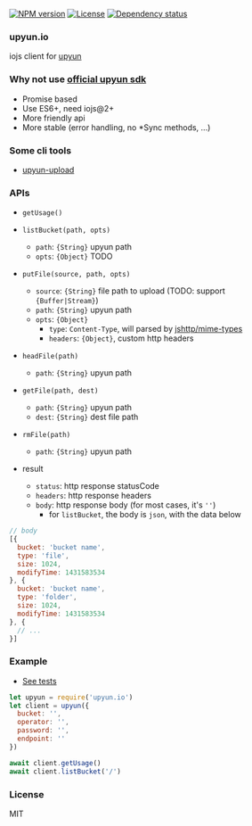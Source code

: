 [![NPM version][npm-img]][npm-url]
[![License][license-img]][license-url]
[![Dependency status][david-img]][david-url]

### upyun.io

iojs client for [upyun](https://www.upyun.com)

### Why not use [official upyun sdk](https://github.com/upyun/node-upyun)

* Promise based
* Use ES6+, need iojs@2+
* More friendly api
* More stable (error handling, no *Sync methods, ...)

### Some cli tools

* [upyun-upload](https://github.com/onebook/upyun-upload)

### APIs

* `getUsage()`

* `listBucket(path, opts)`
  - `path`: `{String}` upyun path
  - `opts`: `{Object}` TODO

* `putFile(source, path, opts)`
  - `source`: `{String}` file path to upload (TODO: support `{Buffer|Stream}`)
  - `path`: `{String}` upyun path
  - `opts`: `{Object}`
    * `type`: `Content-Type`, will parsed by [jshttp/mime-types](https://github.com/jshttp/mime-types)
    * `headers`: `{Object}`, custom http headers

* `headFile(path)`
  - `path`: `{String}` upyun path

* `getFile(path, dest)`
  - `path`: `{String}` upyun path
  - `dest`: `{String}` dest file path

* `rmFile(path)`
  - `path`: `{String}` upyun path

* result
  - `status`: http response statusCode
  - `headers`: http response headers
  - `body`: http response body (for most cases, it's `''`)
    - for `listBucket`, the body is `json`, with the data below

```js
// body
[{
  bucket: 'bucket name',
  type: 'file',
  size: 1024,
  modifyTime: 1431583534
}, {
  bucket: 'bucket name',
  type: 'folder',
  size: 1024,
  modifyTime: 1431583534
}, {
  // ...
}]
```

### Example

* [See tests](test)

```js
let upyun = require('upyun.io')
let client = upyun({
  bucket: '',
  operator: '',
  password: '',
  endpoint: ''
})

await client.getUsage()
await client.listBucket('/')
```

### License
MIT

[npm-img]: https://img.shields.io/npm/v/upyun.io.svg?style=flat-square
[npm-url]: https://npmjs.org/package/upyun.io
[license-img]: https://img.shields.io/badge/license-MIT-green.svg?style=flat-square
[license-url]: http://opensource.org/licenses/MIT
[david-img]: https://img.shields.io/david/onebook/upyun.io.svg?style=flat-square
[david-url]: https://david-dm.org/onebook/upyun.io
